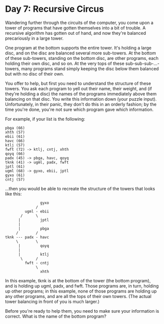 # Day 7: Recursive Circus

Wandering further through the circuits of the computer, you come upon a tower of
programs that have gotten themselves into a bit of trouble. A recursive
algorithm has gotten out of hand, and now they're balanced precariously in a
large tower.

One program at the bottom supports the entire tower. It's holding a large disc,
and on the disc are balanced several more sub-towers. At the bottom of these
sub-towers, standing on the bottom disc, are other programs, each holding their
own disc, and so on. At the very tops of these sub-sub-sub-...-towers, many
programs stand simply keeping the disc below them balanced but with no disc of
their own.

You offer to help, but first you need to understand the structure of these
towers. You ask each program to yell out their name, their weight, and (if
they're holding a disc) the names of the programs immediately above them
balancing on that disc. You write this information down (your puzzle input).
Unfortunately, in their panic, they don't do this in an orderly fashion; by the
time you're done, you're not sure which program gave which information.

For example, if your list is the following:

```
pbga (66)
xhth (57)
ebii (61)
havc (66)
ktlj (57)
fwft (72) -> ktlj, cntj, xhth
qoyq (66)
padx (45) -> pbga, havc, qoyq
tknk (41) -> ugml, padx, fwft
jptl (61)
ugml (68) -> gyxo, ebii, jptl
gyxo (61)
cntj (57)
```

...then you would be able to recreate the structure of the towers that looks
like this:

```
                gyxo
              /
         ugml - ebii
       /      \
      |         jptl
      |
      |         pbga
     /        /
tknk --- padx - havc
     \        \
      |         qoyq
      |
      |         ktlj
       \      /
         fwft - cntj
              \
                xhth
```

In this example, tknk is at the bottom of the tower (the bottom program), and is
holding up ugml, padx, and fwft. Those programs are, in turn, holding up other
programs; in this example, none of those programs are holding up any other
programs, and are all the tops of their own towers. (The actual tower balancing
in front of you is much larger.)

Before you're ready to help them, you need to make sure your information is
correct. What is the name of the bottom program?

